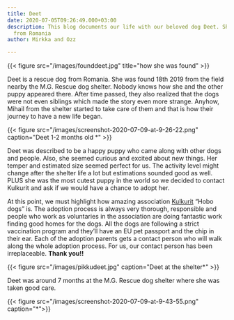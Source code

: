 ```yaml
---
title: Deet
date: 2020-07-05T09:26:49.000+03:00
description: This blog documents our life with our beloved dog Deet. She's a rescue
  from Romania
author: Mirkka and Ozz

---
```

{{< figure src="/images/founddeet.jpg" title="how she was found" >}}

Deet is a rescue dog from Romania. She was found 18th 2019 from the field nearby the M.G. Rescue dog shelter. Nobody knows how she and the other puppy appeared there. After time passed, they also realized that the dogs were not even siblings which made the story even more strange. Anyhow, Mihail from the shelter started to take care of them and that is how their journey to have a new life began.

{{< figure src="/images/screenshot-2020-07-09-at-9-26-22.png" caption="Deet 1-2 months old *" >}}

Deet was described to be a happy puppy who came along with other dogs and people. Also, she seemed curious and excited about new things. Her temper and estimated size seemed perfect for us. The activity level might change after the shelter life a lot but estimations sounded good as well. PLUS she was the most cutest puppy in the world so we decided to contact Kulkurit and ask if we would have a chance to adopt her.

At this point, we must highlight how amazing association [Kulkurit](https://kulkurit.fi/) “Hobo dogs” is. The adoption process is always very thorough, responsible and people who work as voluntaries in the association are doing fantastic work finding good homes for the dogs. All the dogs are following a strict vaccination program and they’ll have an EU pet passport and the chip in their ear. Each of the adoption parents gets a contact person who will walk along the whole adoption process. For us, our contact person has been irreplaceable. **Thank you!!**

{{< figure src="/images/pikkudeet.jpg" caption="Deet at the shelter*" >}}

Deet was around 7 months at the M.G. Rescue dog shelter where she was taken good care. 

{{< figure src="/images/screenshot-2020-07-09-at-9-43-55.png" caption="*">}}